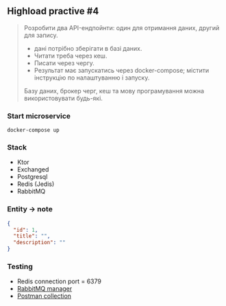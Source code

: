 ## Highload practive #4

> Розробити два API-ендпойнти: один для отримання даних, другий для запису.
> - дані потрібно зберігати в базі даних.
> - Читати треба через кеш.
> - Писати через чергу.
> - Результат має запускатись через docker-compose; містити інструкцію по налаштуванню і запуску.
>
> Базу даних, брокер черг, кеш та мову програмування можна використовувати будь-які.

### Start microservice

```
docker-compose up
```

### Stack

- Ktor
- Exchanged
- Postgresql
- Redis (Jedis)
- RabbitMQ

### Entity -> note

```json
{
  "id": 1,
  "title": "",
  "description": ""
}
```

### Testing
- Redis connection port = 6379
- [RabbitMQ manager](http://localhost:15672/)
- [Postman collection](/KMA_HIGHLOAD.postman_collection.json)
